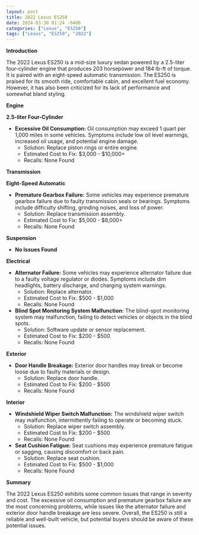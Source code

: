 ```yaml
---
layout: post
title: 2022 Lexus ES250
date: 2024-03-30 01:24 -0400
categories: ["Lexus", "ES250"]
tags: ["Lexus", "ES250", "2022"]
---
```

**Introduction**

The 2022 Lexus ES250 is a mid-size luxury sedan powered by a 2.5-liter four-cylinder engine that produces 203 horsepower and 184 lb-ft of torque. It is paired with an eight-speed automatic transmission. The ES250 is praised for its smooth ride, comfortable cabin, and excellent fuel economy. However, it has also been criticized for its lack of performance and somewhat bland styling.

**Engine**

**2.5-liter Four-Cylinder**

* **Excessive Oil Consumption:** Oil consumption may exceed 1 quart per 1,000 miles in some vehicles. Symptoms include low oil level warnings, increased oil usage, and potential engine damage.
  * Solution: Replace piston rings or entire engine.
  * Estimated Cost to Fix: $3,000 - $10,000+
  * Recalls: None Found

**Transmission**

**Eight-Speed Automatic**

* **Premature Gearbox Failure:** Some vehicles may experience premature gearbox failure due to faulty transmission seals or bearings. Symptoms include difficulty shifting, grinding noises, and loss of power.
  * Solution: Replace transmission assembly.
  * Estimated Cost to Fix: $5,000 - $8,000+
  * Recalls: None Found

**Suspension**

* **No Issues Found**

**Electrical**

* **Alternator Failure:** Some vehicles may experience alternator failure due to a faulty voltage regulator or diodes. Symptoms include dim headlights, battery discharge, and charging system warnings.
  * Solution: Replace alternator.
  * Estimated Cost to Fix: $500 - $1,000
  * Recalls: None Found
* **Blind Spot Monitoring System Malfunction:** The blind-spot monitoring system may malfunction, failing to detect vehicles or objects in the blind spots.
  * Solution: Software update or sensor replacement.
  * Estimated Cost to Fix: $200 - $500
  * Recalls: None Found

**Exterior**

* **Door Handle Breakage:** Exterior door handles may break or become loose due to faulty materials or design.
  * Solution: Replace door handle.
  * Estimated Cost to Fix: $200 - $500
  * Recalls: None Found

**Interior**

* **Windshield Wiper Switch Malfunction:** The windshield wiper switch may malfunction, intermittently failing to operate or becoming stuck.
  * Solution: Replace wiper switch assembly.
  * Estimated Cost to Fix: $200 - $500
  * Recalls: None Found
* **Seat Cushion Fatigue:** Seat cushions may experience premature fatigue or sagging, causing discomfort or back pain.
  * Solution: Replace seat cushion.
  * Estimated Cost to Fix: $500 - $1,000
  * Recalls: None Found

**Summary**

The 2022 Lexus ES250 exhibits some common issues that range in severity and cost. The excessive oil consumption and premature gearbox failure are the most concerning problems, while issues like the alternator failure and exterior door handle breakage are less severe. Overall, the ES250 is still a reliable and well-built vehicle, but potential buyers should be aware of these potential issues.
